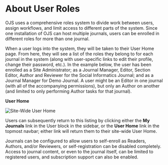 # About User Roles

OJS uses a comprehensive roles system to divide work between users, assign workflows, and limit access to different parts of the system. Since one installation of OJS can host multiple journals, users can be enrolled in different roles for more than one journal.

When a user logs into the system, they will be taken to their User Home page. From here, they will see a list of the roles they belong to for each journal in the system (along with user-specific links to edit their profile, change their password, etc.). In the example below, the user has been enrolled as a Site Administrator; as a Journal Manager, Editor, Section Editor, Author and Reviewer for the Social Informatics Journal; and as a Journal Manager for Demo Journal. A user might be an Editor in one journal (with all of the accompanying permissions), but only an Author on another (and limited to only performing Author tasks for that journal).

**User Home**

![Site-Wide User Home](images/chapter3/roles_user_home.png)

Users can subsequently return to this listing by clicking either the **My Journals** link in the User block in the sidebar, or the **User Home** link in the topmost navbar; either link will return them to their site-wide User Home.

Journals can be configured to allow users to self-enroll as Readers, Authors, and/or Reviewers, or self-registration can be disabled completely. Access to journal content, or even to the journal itself, can be limited to registered users, and subscription support can also be enabled.